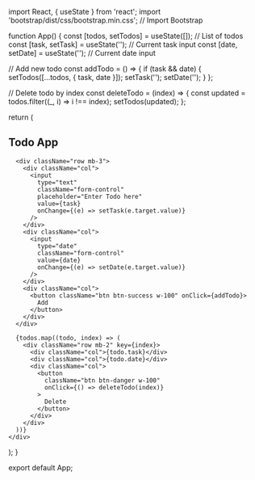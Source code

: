 import React, { useState } from 'react';
import 'bootstrap/dist/css/bootstrap.min.css'; // Import Bootstrap

function App() {
  const [todos, setTodos] = useState([]); // List of todos
  const [task, setTask] = useState('');   // Current task input
  const [date, setDate] = useState('');   // Current date input

  // Add new todo
  const addTodo = () => {
    if (task && date) {
      setTodos([...todos, { task, date }]);
      setTask('');
      setDate('');
    }
  };

  // Delete todo by index
  const deleteTodo = (index) => {
    const updated = todos.filter((_, i) => i !== index);
    setTodos(updated);
  };

  return (
    <div className="container mt-5">
      <h2 className="text-center mb-4">Todo App</h2>

      <div className="row mb-3">
        <div className="col">
          <input
            type="text"
            className="form-control"
            placeholder="Enter Todo here"
            value={task}
            onChange={(e) => setTask(e.target.value)}
          />
        </div>
        <div className="col">
          <input
            type="date"
            className="form-control"
            value={date}
            onChange={(e) => setDate(e.target.value)}
          />
        </div>
        <div className="col">
          <button className="btn btn-success w-100" onClick={addTodo}>
            Add
          </button>
        </div>
      </div>

      {todos.map((todo, index) => (
        <div className="row mb-2" key={index}>
          <div className="col">{todo.task}</div>
          <div className="col">{todo.date}</div>
          <div className="col">
            <button
              className="btn btn-danger w-100"
              onClick={() => deleteTodo(index)}
            >
              Delete
            </button>
          </div>
        </div>
      ))}
    </div>
  );
}

export default App;

